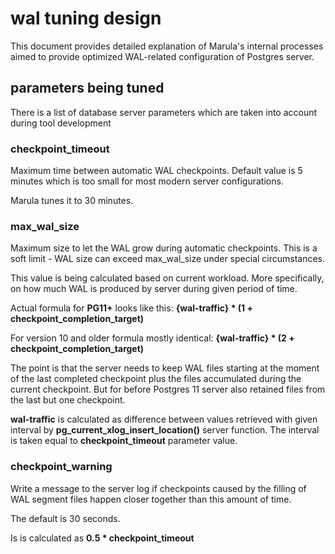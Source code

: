 # wal tuning design

This document provides detailed explanation of Marula's internal processes aimed to provide optimized WAL-related
configuration of Postgres server.

## parameters being tuned

There is a list of database server parameters which are taken into account during tool development



### checkpoint_timeout

Maximum time between automatic WAL checkpoints.
Default value is 5 minutes which is too small for most modern server configurations.

Marula tunes it to 30 minutes.



### max_wal_size

Maximum size to let the WAL grow during automatic checkpoints.
This is a soft limit - WAL size can exceed max_wal_size under special circumstances.

This value is being calculated based on current workload.
More specifically, on how much WAL is produced by server during given period of time.

Actual formula for **PG11+** looks like this:
    **{wal-traffic} * (1 + checkpoint_completion_target)**

For version 10 and older formula mostly identical:
    **{wal-traffic} * (2 + checkpoint_completion_target)**

The point is that the server needs to keep WAL files starting at the moment of the last completed checkpoint plus the files accumulated during the current checkpoint. But for before Postgres 11 server also retained files from the last but one checkpoint.

**wal-traffic** is calculated as difference between values retrieved with given interval by **pg_current_xlog_insert_location()** server function. The interval is taken equal to **checkpoint_timeout** parameter value.



### checkpoint_warning

Write a message to the server log if checkpoints caused by the filling of WAL segment files happen closer together than this amount of time.

The default is 30 seconds.

Is is calculated as **0.5 * checkpoint_timeout**
